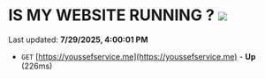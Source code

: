 # IS MY WEBSITE RUNNING ? [![](https://img.shields.io/static/v1?label=Sponsor&message=%E2%9D%A4&logo=GitHub&color=%23fe8e86)](https://github.com/sponsors/Youssef-Lehmam)

Last updated: **7/29/2025, 4:00:01 PM**

- `GET` [https://youssefservice.me](https://youssefservice.me) - **Up** (226ms)
